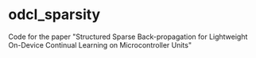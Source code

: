 # odcl_sparsity
Code for the paper "Structured Sparse Back-propagation for Lightweight On-Device Continual Learning on Microcontroller Units"
